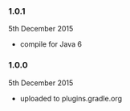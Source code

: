 ### 1.0.1 ###

5th December 2015

* compile for Java 6

 
### 1.0.0 ###

5th December 2015

* uploaded to plugins.gradle.org
